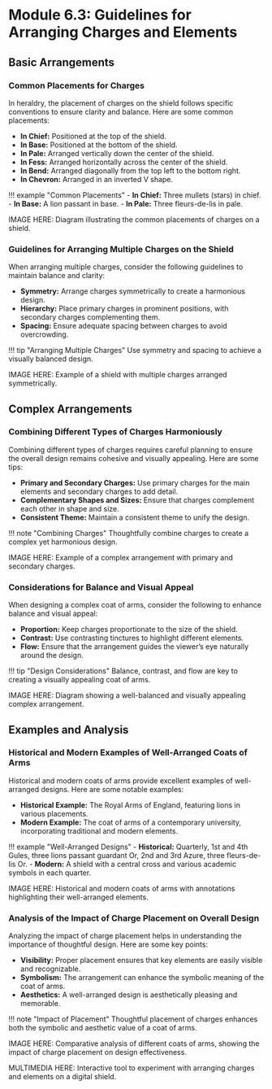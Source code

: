 # Module 6.3: Guidelines for Arranging Charges and Elements

## Basic Arrangements

### Common Placements for Charges

In heraldry, the placement of charges on the shield follows specific conventions to ensure clarity and balance. Here are some common placements:

- **In Chief:** Positioned at the top of the shield.
- **In Base:** Positioned at the bottom of the shield.
- **In Pale:** Arranged vertically down the center of the shield.
- **In Fess:** Arranged horizontally across the center of the shield.
- **In Bend:** Arranged diagonally from the top left to the bottom right.
- **In Chevron:** Arranged in an inverted V shape.

!!! example "Common Placements"
    - **In Chief:** Three mullets (stars) in chief.
    - **In Base:** A lion passant in base.
    - **In Pale:** Three fleurs-de-lis in pale.

IMAGE HERE: Diagram illustrating the common placements of charges on a shield.

### Guidelines for Arranging Multiple Charges on the Shield

When arranging multiple charges, consider the following guidelines to maintain balance and clarity:

- **Symmetry:** Arrange charges symmetrically to create a harmonious design.
- **Hierarchy:** Place primary charges in prominent positions, with secondary charges complementing them.
- **Spacing:** Ensure adequate spacing between charges to avoid overcrowding.

!!! tip "Arranging Multiple Charges"
    Use symmetry and spacing to achieve a visually balanced design.

IMAGE HERE: Example of a shield with multiple charges arranged symmetrically.

## Complex Arrangements

### Combining Different Types of Charges Harmoniously

Combining different types of charges requires careful planning to ensure the overall design remains cohesive and visually appealing. Here are some tips:

- **Primary and Secondary Charges:** Use primary charges for the main elements and secondary charges to add detail.
- **Complementary Shapes and Sizes:** Ensure that charges complement each other in shape and size.
- **Consistent Theme:** Maintain a consistent theme to unify the design.

!!! note "Combining Charges"
    Thoughtfully combine charges to create a complex yet harmonious design.

IMAGE HERE: Example of a complex arrangement with primary and secondary charges.

### Considerations for Balance and Visual Appeal

When designing a complex coat of arms, consider the following to enhance balance and visual appeal:

- **Proportion:** Keep charges proportionate to the size of the shield.
- **Contrast:** Use contrasting tinctures to highlight different elements.
- **Flow:** Ensure that the arrangement guides the viewer’s eye naturally around the design.

!!! tip "Design Considerations"
    Balance, contrast, and flow are key to creating a visually appealing coat of arms.

IMAGE HERE: Diagram showing a well-balanced and visually appealing complex arrangement.

## Examples and Analysis

### Historical and Modern Examples of Well-Arranged Coats of Arms

Historical and modern coats of arms provide excellent examples of well-arranged designs. Here are some notable examples:

- **Historical Example:** The Royal Arms of England, featuring lions in various placements.
- **Modern Example:** The coat of arms of a contemporary university, incorporating traditional and modern elements.

!!! example "Well-Arranged Designs"
    - **Historical:** Quarterly, 1st and 4th Gules, three lions passant guardant Or, 2nd and 3rd Azure, three fleurs-de-lis Or.
    - **Modern:** A shield with a central cross and various academic symbols in each quarter.

IMAGE HERE: Historical and modern coats of arms with annotations highlighting their well-arranged elements.

### Analysis of the Impact of Charge Placement on Overall Design

Analyzing the impact of charge placement helps in understanding the importance of thoughtful design. Here are some key points:

- **Visibility:** Proper placement ensures that key elements are easily visible and recognizable.
- **Symbolism:** The arrangement can enhance the symbolic meaning of the coat of arms.
- **Aesthetics:** A well-arranged design is aesthetically pleasing and memorable.

!!! note "Impact of Placement"
    Thoughtful placement of charges enhances both the symbolic and aesthetic value of a coat of arms.

IMAGE HERE: Comparative analysis of different coats of arms, showing the impact of charge placement on design effectiveness.

MULTIMEDIA HERE: Interactive tool to experiment with arranging charges and elements on a digital shield.
